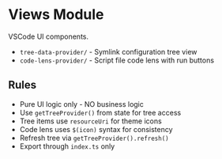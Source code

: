 # Views Module

VSCode UI components.

- `tree-data-provider/` - Symlink configuration tree view
- `code-lens-provider/` - Script file code lens with run buttons

## Rules

- Pure UI logic only - NO business logic
- Use `getTreeProvider()` from state for tree access
- Tree items use `resourceUri` for theme icons
- Code lens uses `$(icon)` syntax for consistency
- Refresh tree via `getTreeProvider().refresh()`
- Export through `index.ts` only
